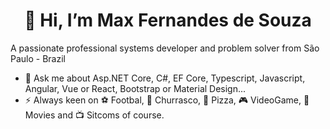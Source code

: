 <h1 align="center">👋 Hi, I’m Max Fernandes de Souza</h1>
<p>A passionate professional systems developer and problem solver from São Paulo - Brazil</p>

- 💬 Ask me about Asp.NET Core, C#, EF Core, Typescript, Javascript, Angular, Vue or React, Bootstrap or Material Design...
- ⚡ Always keen on ⚽ Footbal, 🍖 Churrasco, 🍕 Pizza, 🎮 VideoGame, 🍿 Movies and 📺 Sitcoms of course.


